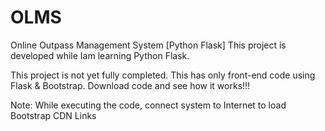 # OLMS
Online Outpass Management System [Python Flask]
This project is developed while Iam learning Python Flask.


This project is not yet fully completed. This has only front-end code using Flask & Bootstrap.
Download code and see how it works!!!

Note: While executing the code, connect system to Internet to load Bootstrap CDN Links
